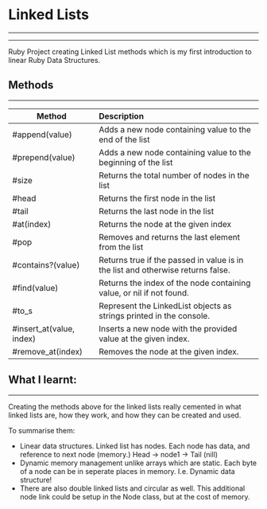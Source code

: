 # Linked Lists
-----------
-----------
Ruby Project creating Linked List methods which is my first introduction to linear Ruby Data Structures. 

## Methods
---------------------------
| Method        | Description   |
| ------------- |:-------------|
| #append(value)     | Adds a new node containing value to the end of the list |
| #prepend(value)     | Adds a new node containing value to the beginning of the list      |
| #size | Returns the total number of nodes in the list      |
| #head | Returns the first node in the list     |
| #tail | Returns the last node in the list     |
| #at(index) | Returns the node at the given index    |
| #pop | Removes and returns the last element from the list    |
| #contains?(value) | Returns true if the passed in value is in the list and otherwise returns false.     |
| #find(value) | Returns the index of the node containing value, or nil if not found.    |
| #to_s | Represent the LinkedList objects as strings printed in the console.    |
| #insert_at(value, index) | Inserts a new node with the provided value at the given index.    |
| #remove_at(index) | Removes the node at the given index.   |


## What I learnt:
---------------------------
Creating the methods above for the linked lists really cemented in what linked lists are, how they work, and how they can be created and used. 

To summarise them:

- Linear data structures. Linked list has nodes. Each node has data, and reference to next node (memory.) Head -> node1 -> Tail (nill)
- Dynamic memory management unlike arrays which are static. Each byte of a node can be in seperate places in memory. I.e. Dynamic data structure!
- There are also double linked lists and circular as well. This additional node link could be setup in the Node class, but at the cost of memory. 
